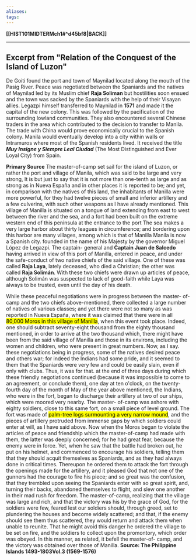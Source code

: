 ```yaml
---
aliases:
tags:
---
```

**[[HIST101MIDTERMch1#^d45bf8|BACK]]**

---
## Excerpt from "Relation of the Conquest of the Island of Luzon"
De Goiti found the port and town of Maynilad located along the mouth of the Pasig River. Peace was negotiated between the Spaniards and the natives of Maynilad led by its Muslim chief **Raja Soliman** but hostilities soon ensued and the town was sacked by the Spaniards with the help of their Visayan allies. Legazpi himself transferred to Maynilad in **1571** and made it the capital of the new colony. This was followed by the pacification of the surrounding lowland communities. They also encountered several Chinese traders in the area which contributed to the decision to transfer to Manila. The trade with China would prove economically crucial to the Spanish colony. Manila would eventually develop into a city within walls or Intramuros where most of the Spanish residents lived. It received the title ***Muy Insigne y Siempre Leal Ciudad*** (The Most Distinguished and Ever Loyal City) from Spain.

**Primary Source**
The master-of-camp set sail for the island of Luzon, or rather the port and village of Manila, which was said to be large and very strong, It is but just to say that it is not more than one-tenth as large and as strong as in Nueva España and in other places it is reported to be; and yet, in comparison with the natives of this land, the inhabitants of Manilla were more powerful, for they had twelve pieces of small and inferior artillery and a few culverins, with such other weapons as I have already mentioned. This village of Manilla is situated on a tongue of land extending from east to west between the river and the sea, and a fort had been built on the extreme western end of this peninsula at the entrance to the port The sea makes a very large harbor about thirty leagues in circumference; and bordering upon this harbor are many villages, among which is that of Manilla Manila is now a Spanish city. founded in the name of his Majesty by the governor Miguel López de Legazpi. The captain- general and **Captain Juan de Salcedo** having arrived in view of this port of Manilla, entered in peace, and under the safe-conduct of two native chiefs of the said village. One of these was called **Raja Laya**, lately deceased, who died a Christian; the other was called **Raja Solimán**. With these two chiefs were drawn up articles of peace, although Solimán was suspected to lack of good-faith while Laya was always to be trusted, even until the day of his death. 

While these peaceful negotiations were in progress between the master- of-camp and the two chiefs above-mentioned, there collected a large number of natives of various classes; and yet there were not so many as was reported in Nueva España, where it was claimed that there were in all <mark class="hltr-lightgreen">80,000 Moros in this village of Manilla</mark>, when this event took place. Indeed, one should subtract seventy-eight thousand from the eighty thousand mentioned, in order to arrive at the two thousand which, there might have been from the said village of Manilla and those in its environs, including the women and children, who were present in great numbers. Now, as I say. these negotiations being in progress, some of the natives desired peace and others war; for indeed the Indians had some pride, and it seemed to them that the Spaniards were very few and could be easily slain, even if only with clubs. Thus, it was for that. at the end of three days during which these friendly negotiations continued (because it was impossible to come to an agreement, or conclude them), one day at ten o'clock, on the twenty-fourth day of the month of May of the year above mentioned, the Indians, who were in the fort, began to discharge their artillery at two of our ships, which were moored very nearby. The master- of-camp was ashore with eighty soldiers, close to this same fort, on a small piece of level ground. The fort was made of <mark class="hltr-lightgreen">palm-tree logs surmounting a very narrow mound</mark>, and the pieces of artillery protruded from immense gaps by which soldiers could enter at will, as I have said above. Now when the Moros began to violate the articles of peace and friendship which the master-of-camp had made with them, the latter was deeply concerned; for he had great fear, because the enemy were in force. Yet, when he saw that the battle had broken out, he put on his helmet, and commenced to encourage his soldiers, telling them that they should acquit themselves as Spaniards, and as they had always done in critical times. Thereupon he ordered them to attack the fort through the openings made for the artillery, and it pleased God that not one of the gunners had the courage to fire his piece; and so great was the confusion, that they trembled upon seeing the Spaniards enter with so great spirit, and, turning their backs, abandoned themselves to flight, and slew one another in their mad rush for freedom. The master-of-camp, realizing that the village was large and rich, and that the victory was his by the grace of God, for the soldiers were few, feared lest our soldiers should, through greed, set to plundering the houses and become widely scattered; and that, if the enemy should see them thus scattered, they would return and attack them when unable to reunite. That he might avoid this danger he ordered the village to be set on fire, and the soldiers to collect upon the promontory, which order was obeyed. In this manner, as related, it befell the master-of- camp, and the victory was obtained over those of Manilla.
**Source: The Philippine Islands 1493-1803Vol.3 (1569-1576)**
